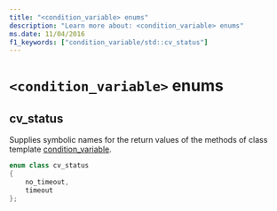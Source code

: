 ```yaml
---
title: "<condition_variable> enums"
description: "Learn more about: <condition_variable> enums"
ms.date: 11/04/2016
f1_keywords: ["condition_variable/std::cv_status"]
---
```

# `<condition_variable>` enums

## <a name="cv_status"></a> cv_status

Supplies symbolic names for the return values of the methods of class template [condition_variable](../standard-library/condition-variable-class.md).

```cpp
enum class cv_status
{
    no_timeout,
    timeout
};
```
